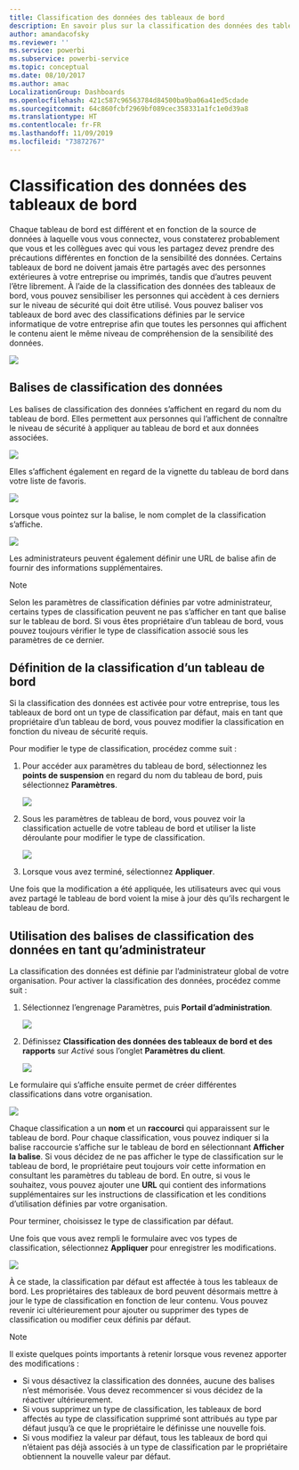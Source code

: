 ```yaml
---
title: Classification des données des tableaux de bord
description: En savoir plus sur la classification des données des tableaux de bord, y compris la manière dont un administrateur doit la configurer et dont les propriétaires de tableaux de bord peuvent la modifier.
author: amandacofsky
ms.reviewer: ''
ms.service: powerbi
ms.subservice: powerbi-service
ms.topic: conceptual
ms.date: 08/10/2017
ms.author: amac
LocalizationGroup: Dashboards
ms.openlocfilehash: 421c587c96563784d84500ba9ba06a41ed5cdade
ms.sourcegitcommit: 64c860fcbf2969bf089cec358331a1fc1e0d39a8
ms.translationtype: HT
ms.contentlocale: fr-FR
ms.lasthandoff: 11/09/2019
ms.locfileid: "73872767"
---
```

# <a name="dashboard-data-classification"></a>Classification des données des tableaux de bord
Chaque tableau de bord est différent et en fonction de la source de données à laquelle vous vous connectez, vous constaterez probablement que vous et les collègues avec qui vous les partagez devez prendre des précautions différentes en fonction de la sensibilité des données. Certains tableaux de bord ne doivent jamais être partagés avec des personnes extérieures à votre entreprise ou imprimés, tandis que d’autres peuvent l’être librement. À l’aide de la classification des données des tableaux de bord, vous pouvez sensibiliser les personnes qui accèdent à ces derniers sur le niveau de sécurité qui doit être utilisé. Vous pouvez baliser vos tableaux de bord avec des classifications définies par le service informatique de votre entreprise afin que toutes les personnes qui affichent le contenu aient le même niveau de compréhension de la sensibilité des données.

![](media/service-data-classification/dashboard_tagged_as_hbi.png)

## <a name="data-classification-tags"></a>Balises de classification des données
Les balises de classification des données s’affichent en regard du nom du tableau de bord. Elles permettent aux personnes qui l’affichent de connaître le niveau de sécurité à appliquer au tableau de bord et aux données associées.

![](media/service-data-classification/tag_next_to_title.png)

Elles s’affichent également en regard de la vignette du tableau de bord dans votre liste de favoris.

![](media/service-data-classification/tag_on_dashboard_tile.png)

Lorsque vous pointez sur la balise, le nom complet de la classification s’affiche.

![](media/service-data-classification/tag_tooltip.png)

Les administrateurs peuvent également définir une URL de balise afin de fournir des informations supplémentaires.

> [!NOTE]
> Selon les paramètres de classification définies par votre administrateur, certains types de classification peuvent ne pas s’afficher en tant que balise sur le tableau de bord. Si vous êtes propriétaire d’un tableau de bord, vous pouvez toujours vérifier le type de classification associé sous les paramètres de ce dernier.
> 
> 

## <a name="setting-a-dashboards-classification"></a>Définition de la classification d’un tableau de bord
Si la classification des données est activée pour votre entreprise, tous les tableaux de bord ont un type de classification par défaut, mais en tant que propriétaire d’un tableau de bord, vous pouvez modifier la classification en fonction du niveau de sécurité requis.

Pour modifier le type de classification, procédez comme suit :

1. Pour accéder aux paramètres du tableau de bord, sélectionnez les **points de suspension** en regard du nom du tableau de bord, puis sélectionnez **Paramètres**.
   
    ![](media/service-data-classification/dashboard_settings.png)
2. Sous les paramètres de tableau de bord, vous pouvez voir la classification actuelle de votre tableau de bord et utiliser la liste déroulante pour modifier le type de classification.
   
    ![](media/service-data-classification/classification_setting_dropdown.png)
3. Lorsque vous avez terminé, sélectionnez **Appliquer**.

Une fois que la modification a été appliquée, les utilisateurs avec qui vous avez partagé le tableau de bord voient la mise à jour dès qu’ils rechargent le tableau de bord.

## <a name="working-with-data-classification-tags-as-an-admin"></a>Utilisation des balises de classification des données en tant qu’administrateur
La classification des données est définie par l’administrateur global de votre organisation. Pour activer la classification des données, procédez comme suit :

1. Sélectionnez l’engrenage Paramètres, puis **Portail d’administration**.
   
    ![](media/service-data-classification/admin_portal_in_settings.png)
2. Définissez **Classification des données des tableaux de bord et des rapports** sur *Activé* sous l’onglet **Paramètres du client**.
   
    ![](media/service-data-classification/data_classification_switch_location.png)

Le formulaire qui s’affiche ensuite permet de créer différentes classifications dans votre organisation.

![](media/service-data-classification/blank_classification_form.png)

Chaque classification a un **nom** et un **raccourci** qui apparaissent sur le tableau de bord. Pour chaque classification, vous pouvez indiquer si la balise raccourcie s’affiche sur le tableau de bord en sélectionnant **Afficher la balise**. Si vous décidez de ne pas afficher le type de classification sur le tableau de bord, le propriétaire peut toujours voir cette information en consultant les paramètres du tableau de bord. En outre, si vous le souhaitez, vous pouvez ajouter une **URL** qui contient des informations supplémentaires sur les instructions de classification et les conditions d’utilisation définies par votre organisation.  

Pour terminer, choisissez le type de classification par défaut.  

Une fois que vous avez rempli le formulaire avec vos types de classification, sélectionnez **Appliquer** pour enregistrer les modifications.

![](media/service-data-classification/filled_in_classification_form.png)

À ce stade, la classification par défaut est affectée à tous les tableaux de bord. Les propriétaires des tableaux de bord peuvent désormais mettre à jour le type de classification en fonction de leur contenu. Vous pouvez revenir ici ultérieurement pour ajouter ou supprimer des types de classification ou modifier ceux définis par défaut.  

> [!NOTE]
> Il existe quelques points importants à retenir lorsque vous revenez apporter des modifications :
> 
> * Si vous désactivez la classification des données, aucune des balises n’est mémorisée. Vous devez recommencer si vous décidez de la réactiver ultérieurement.  
> * Si vous supprimez un type de classification, les tableaux de bord affectés au type de classification supprimé sont attribués au type par défaut jusqu’à ce que le propriétaire le définisse une nouvelle fois.  
> * Si vous modifiez la valeur par défaut, tous les tableaux de bord qui n’étaient pas déjà associés à un type de classification par le propriétaire obtiennent la nouvelle valeur par défaut.
> 
> 

